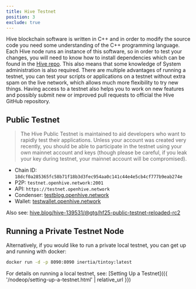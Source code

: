 ```yaml
---
title: Hive Testnet
position: 3
exclude: true
---
```


Hive blockchain software is written in C++ and in order to modify the source code you need some understanding of the C++ programming language. Each Hive node runs an instance of this software, so in order to test your changes, you will need to know how to install dependencies which can be found in the [Hive repo](https://gitlab.syncad.com/hive/hive/-/blob/master/doc/building.md). This also means that some knowledge of System administration is also required. There are multiple advantages of running a testnet, you can test your scripts or applications on a testnet without extra spam on the live network, which allows much more flexibility to try new things. Having access to a testnet also helps you to work on new features and possibly submit new or improved pull requests to official the Hive GitHub repository.

## Public Testnet

> The Hive Public Testnet is maintained to aid developers who want to rapidly test their applications.  Unless your account was created very recently, you should be able to participate in the testnet using your own mainnet account and keys (though please be careful, if you leak your key during testnet, your mainnet account will be compromised).

* Chain ID: `18dcf0a285365fc58b71f18b3d3fec954aa0c141c44e4e5cb4cf777b9eab274e`
* P2P: `testnet.openhive.network:2001`
* API: `https://testnet.openhive.network`
* Condenser: [testblog.openhive.network](https://testblog.openhive.network/)
* Wallet: [testwallet.openhive.network](https://testwallet.openhive.network/)

Also see: [hive.blog/hive-139531/@gtg/hf25-public-testnet-reloaded-rc2](https://hive.blog/hive-139531/@gtg/hf25-public-testnet-reloaded-rc2)

## Running a Private Testnet Node

Alternatively, if you would like to run a private local testnet, you can get up and running with docker:

```bash
docker run -d -p 8090:8090 inertia/tintoy:latest
```

For details on running a local testnet, see: [Setting Up a Testnet]({{ '/nodeop/setting-up-a-testnet.html' | relative_url }})
